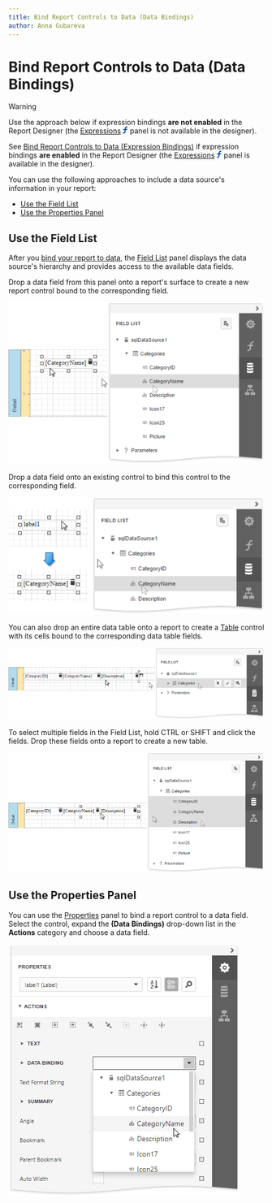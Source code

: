 ```yaml
---
title: Bind Report Controls to Data (Data Bindings)
author: Anna Gubareva
---
```

# Bind Report Controls to Data (Data Bindings)

> [!Warning]
> Use the approach below if expression bindings **are not enabled** in the Report Designer (the [Expressions](../report-designer-tools/ui-panels/expressions-panel.md) ![](../../../images/eurd-web-expressions-panel-icon.png) panel is not available in the designer).
>
> See [Bind Report Controls to Data (Expression Bindings)](bind-controls-to-data-expression-bindings.md) if expression bindings **are enabled** in the Report Designer (the [Expressions](../report-designer-tools/ui-panels/expressions-panel.md) ![](../../../images/eurd-web-expressions-panel-icon.png) panel is available in the designer).

You can use the following approaches to include a data source's information in your report:

* [Use the Field List](#use-the-field-list)
* [Use the Properties Panel](#use-the-properties-panel)

## Use the Field List

After you [bind your report to data](../bind-to-data.md), the [Field List](../report-designer-tools/ui-panels/field-list.md) panel displays the data source's hierarchy and provides access to the available data fields. 

Drop a data field from this panel onto a report's surface to create a new report control bound to the corresponding field.

![](../../../images/eurd-web-field-list-drop-fields.png)

Drop a data field onto an existing control to bind this control to the corresponding field.

![](../../../images/eurd-web-field-list-drop-field-to-control.png)


You can also drop an entire data table onto a report to create a [Table](../use-report-elements/use-tables.md) control with its cells bound to the corresponding data table fields. 

![](../../../images/eurd-web-field-list-drop-table.png)

To select multiple fields in the Field List, hold CTRL or SHIFT and click the fields. Drop these fields onto a report to create a new table.

![](../../../images/eurd-web-list-drop-multiple-fields.png)


## Use the Properties Panel

You can use the [Properties](../report-designer-tools/ui-panels/properties-panel.md) panel to bind a report control to a data field. Select the control, expand the **(Data Bindings)** drop-down list in the **Actions** category and choose a data field.

![](../../../images/eurd-web-properties-panel-data-binding.png)

